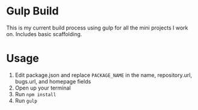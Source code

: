 # Gulp Build

This is my current build process using gulp for all the mini projects I work on. Includes basic scaffolding.

# Usage

1. Edit package.json and replace `PACKAGE_NAME` in the name, repository.url, bugs.url, and homepage fields
2. Open up your terminal
3. Run `npm install`
4. Run `gulp`
